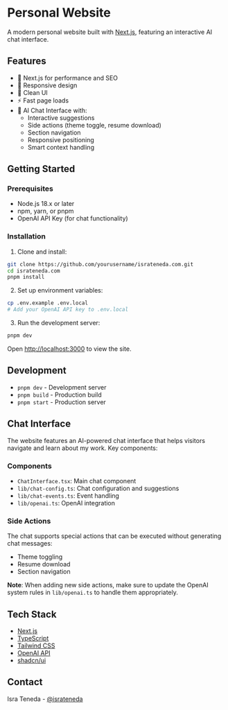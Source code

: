 # Personal Website

A modern personal website built with [Next.js](https://nextjs.org), featuring an interactive AI chat interface.

## Features

- 🚀 Next.js for performance and SEO
- 📱 Responsive design
- 🎨 Clean UI
- ⚡ Fast page loads
- 💬 AI Chat Interface with:
  - Interactive suggestions
  - Side actions (theme toggle, resume download)
  - Section navigation
  - Responsive positioning
  - Smart context handling

## Getting Started

### Prerequisites

- Node.js 18.x or later
- npm, yarn, or pnpm
- OpenAI API Key (for chat functionality)

### Installation

1. Clone and install:
```bash
git clone https://github.com/yourusername/israteneda.com.git
cd israteneda.com
pnpm install
```

2. Set up environment variables:
```bash
cp .env.example .env.local
# Add your OpenAI API key to .env.local
```

3. Run the development server:
```bash
pnpm dev
```

Open [http://localhost:3000](http://localhost:3000) to view the site.

## Development

- `pnpm dev` - Development server
- `pnpm build` - Production build
- `pnpm start` - Production server

## Chat Interface

The website features an AI-powered chat interface that helps visitors navigate and learn about my work. Key components:

### Components
- `ChatInterface.tsx`: Main chat component
- `lib/chat-config.ts`: Chat configuration and suggestions
- `lib/chat-events.ts`: Event handling
- `lib/openai.ts`: OpenAI integration

### Side Actions
The chat supports special actions that can be executed without generating chat messages:
- Theme toggling
- Resume download
- Section navigation

**Note**: When adding new side actions, make sure to update the OpenAI system rules in `lib/openai.ts` to handle them appropriately.

## Tech Stack

- [Next.js](https://nextjs.org)
- [TypeScript](https://www.typescriptlang.org/)
- [Tailwind CSS](https://tailwindcss.com)
- [OpenAI API](https://openai.com)
- [shadcn/ui](https://ui.shadcn.com/)

## Contact

Isra Teneda - [@israteneda](https://twitter.com/israteneda)
